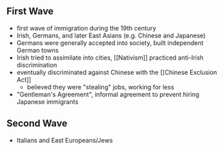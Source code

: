 ## First Wave
- first wave of immigration during the 19th century
- Irish, Germans, and later East Asians (e.g. Chinese and Japanese)
- Germans were generally accepted into society, built independent German towns
- Irish tried to assimilate into cities, [[Nativism]] practiced anti-Irish discrimination
- eventually discriminated against Chinese with the [[Chinese Exclusion Act]]
	- believed they were "stealing" jobs, working for less
- "Gentleman's Agreement", informal agreement to prevent hiring Japanese immigrants

## Second Wave
- Italians and East Europeans/Jews
